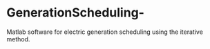 # GenerationScheduling-
Matlab software for electric generation scheduling using the iterative method.
